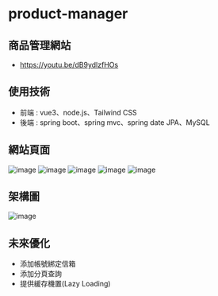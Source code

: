# product-manager
## 商品管理網站
- https://youtu.be/dB9ydlzfHOs

## 使用技術
- 前端 : vue3、node.js、Tailwind CSS
- 後端 : spring boot、spring mvc、spring date JPA、MySQL
  
## 網站頁面
![image](https://github.com/user-attachments/assets/7797d18c-d935-473c-9aed-e0a02e335fdb)
![image](https://github.com/user-attachments/assets/a26d503e-dd76-4399-a868-d215458e1bb3)
![image](https://github.com/user-attachments/assets/e1bf173e-05d4-432f-8e56-0e0eeb2b4f00)
![image](https://github.com/user-attachments/assets/f6025753-23d5-415f-9f2e-b8398fdb6d0d)
![image](https://github.com/user-attachments/assets/560c049f-1695-405d-b318-10b640c16b0d)

## 架構圖

![image](https://github.com/user-attachments/assets/749b3489-5268-444d-9962-9c7edc05a79c)

## 未來優化
- 添加帳號綁定信箱
- 添加分頁查詢
- 提供緩存機置(Lazy Loading)




